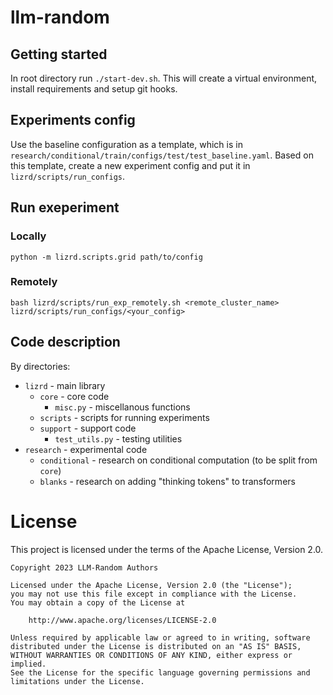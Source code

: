# llm-random


## Getting started
In root directory run `./start-dev.sh`. This will create a virtual environment, install requirements and setup git hooks.


## Experiments config
Use the baseline configuration as a template, which is in `research/conditional/train/configs/test/test_baseline.yaml`. Based on this template, create a new experiment config and put it in `lizrd/scripts/run_configs`.

## Run exeperiment

### Locally
`python -m lizrd.scripts.grid path/to/config`

### Remotely
`bash lizrd/scripts/run_exp_remotely.sh <remote_cluster_name> lizrd/scripts/run_configs/<your_config>`

## Code description

By directories:
* `lizrd` - main library
  * `core` - core code
    * `misc.py` - miscellanous functions
  * `scripts` - scripts for running experiments
  * `support` - support code
    * `test_utils.py` - testing utilities
* `research` - experimental code
    * `conditional` - research on conditional computation (to be split from `core`)
    * `blanks` - research on adding "thinking tokens" to transformers
# License

This project is licensed under the terms of the Apache License, Version 2.0.

    Copyright 2023 LLM-Random Authors
    
    Licensed under the Apache License, Version 2.0 (the "License");
    you may not use this file except in compliance with the License.
    You may obtain a copy of the License at
    
        http://www.apache.org/licenses/LICENSE-2.0
    
    Unless required by applicable law or agreed to in writing, software
    distributed under the License is distributed on an "AS IS" BASIS,
    WITHOUT WARRANTIES OR CONDITIONS OF ANY KIND, either express or implied.
    See the License for the specific language governing permissions and
    limitations under the License.

